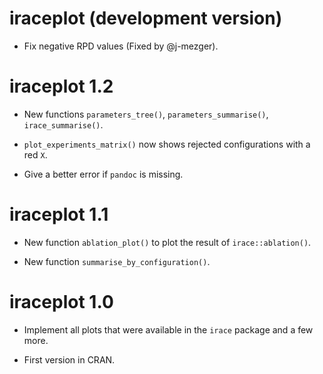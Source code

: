 # iraceplot (development version)

 * Fix negative RPD values (Fixed by @j-mezger).


# iraceplot 1.2
 
 * New functions `parameters_tree()`, `parameters_summarise()`, `irace_summarise()`.

 * `plot_experiments_matrix()` now shows rejected configurations with a red `X`.

 * Give a better error if `pandoc` is missing.
 
# iraceplot 1.1

 * New function `ablation_plot()` to plot the result of `irace::ablation()`.

 * New function `summarise_by_configuration()`.
 
 
# iraceplot 1.0

 * Implement all plots that were available in the `irace` package and a few
   more.
   
 * First version in CRAN.
 







